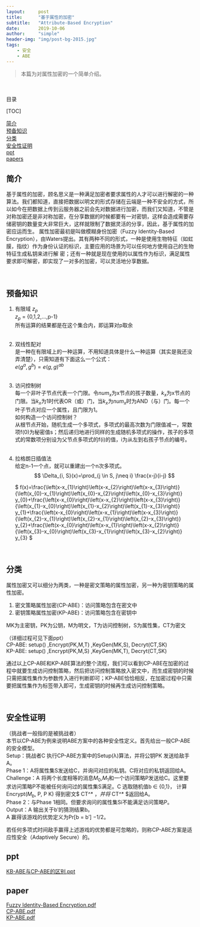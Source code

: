 ```yaml
---
layout:     post
title:      "基于属性的加密"
subtitle:   "Attribute-Based Encryption"
date:       2019-10-06
author:     "simple"
header-img: "img/post-bg-2015.jpg"
tags:
    - 安全
    - ABE
---
```


>本篇为对属性加密的一个简单介绍。

<br>
<br>
目录

[TOC]

[简介](#简介)  
[预备知识](#预备知识)  
[分类](#分类)  
[安全性证明](#安全性证明)  
[ppt](#ppt)  
[papers](#papers)  



## 简介
基于属性的加密，顾名思义是一种满足加密者要求属性的人才可以进行解密的一种算法。我们都知道，直接把数据以明文的形式存储在云端是一种不安全的方式，所以如今在把数据上传到云服务器之前会先对数据进行加密，而我们又知道，不管是对称加密还是非对称加密，在分享数据的时候都要有一对密钥，这样会造成需要存储密钥的数量变大非常巨大，这样就限制了数据灵活的分享，因此，基于属性的加密应运而生。
属性加密最初是叫做模糊身份加密（Fuzzy Identity-Based Encryption），由Waters提出。其有两种不同的形式，一种是使用生物特征（如虹膜，指纹）作为身份认证的标识，主要应用的场景为可以任何地方使用自己的生物特征生成私钥来进行解 密；还有一种就是现在使用的以属性作为标识，满足属性要求即可解密，即实现了一对多的加密，可以灵活地分享数据。

<br>


## 预备知识
1. 有限域 $z_p$  
    $z_p$ = {0,1,2,...,p-1}  
    所有运算的结果都是在这个集合内，即运算对p取余  
    <br>

2. 双线性配对  
    是一种在有限域上的一种运算，不用知道具体是什么一种运算（其实是我还没弄清楚），只需知道有下面这么一个公式：  
    $e(g^a,g^b) = e(g,g)^{ab}$   
    <br>

3. 访问控制树  
    每一个非叶子节点代表一个门限。令$num_x$为x节点的孩子数量，$k_x$为x节点的门限。当$k_x$为1时代表OR（或）门，当$k_x$为$num_x$时为AND（与）门。每一个叶子节点对应一个属性，且门限为1。  
    如何构造一个访问控制树？  
    从根节点开始，随机生成一个多项式，多项式的最高次数为门限值减一，常数项f(0)为秘密值s；然后递归地进行同样的生成随机多项式的操作，孩子的多项式的常数项分别设为父节点多项式的f(i)的值，i为从左到右孩子节点的编号。  
    <br>

4. 拉格朗日插值法  
    给定n-1一个点，就可以重建出一个n次多项式。  
    $$
    \Delta_{i, S}(x)=\prod_{j \in S, j\neq i} \frac{x-j}{i-j}
    $$

    $
f(x)=\frac{\left(x-x_{1}\right)\left(x-x_{2}\right)\left(x-x_{3}\right)}{\left(x_{0}-x_{1}\right)\left(x_{0}-x_{2}\right)\left(x_{0}-x_{3}\right)} y_{0}+\frac{\left(x-x_{0}\right)\left(x-x_{2}\right)\left(x-x_{3}\right)}{\left(x_{1}-x_{0}\right)\left(x_{1}-x_{2}\right)\left(x_{1}-x_{3}\right)} y_{1}+\frac{\left(x-x_{0}\right)\left(x-x_{1}\right)\left(x-x_{3}\right)}{\left(x_{2}-x_{1}\right)\left(x_{2}-x_{1}\right)\left(x_{2}-x_{3}\right)} y_{2}+\frac{\left(x-x_{0}\right)\left(x-x_{1}\right)\left(x-x_{2}\right)}{\left(x_{3}-x_{0}\right)\left(x_{3}-x_{1}\right)\left(x_{3}-x_{2}\right)} y_{3}
$

<br>

## 分类
属性加密又可以细分为两类，一种是密文策略的属性加密，另一种为密钥策略的属性加密。  
1. 密文策略属性加密(CP-ABE)：访问策略包含在密文中  
2. 密钥策略属性加密(KP-ABE)：访问策略包含在密钥中  


MK为主密钥，PK为公钥，M为明文，T为访问控制树，S为属性集，CT为密文  

（详细过程可见下面ppt）  
CP-ABE: setup() ,Encrypt(PK,M,T) ,KeyGen(MK,S), Decryt(CT,SK)  
KP-ABE: setup() ,Encrypt(PK,M,S) ,KeyGen(MK,T), Decryt(CT,SK)  

通过以上CP-ABE和KP-ABE算法的整个流程，我们可以看到CP-ABE在加密的过程中就要生成访问控制策略，然后把访问控制策略放入密文中，而生成密钥的时候只需把属性集作为参数传入进行判断即可；KP-ABE恰恰相反，在加密过程中只需要把属性集作为标签带入即可，生成密钥的时候再生成访问控制策略。  

<br>


## 安全性证明

（挑战者一般指的是被挑战者）  
本节以CP-ABE为例来说明ABE方案中的各种安全性定义。首先给出一般CP-ABE的安全模型。  
Setup：挑战者C 执行CP-ABE方案中的Setup(λ)算法，并将公钥PK 发送给敌手A。  
Phase 1：A将属性集S发送给C，并询问对应的私钥。C将对应的私钥返回给A。  
Challenge：A 将两个长度相等的消息$M_0$,$M_1$和一个访问策略P发送给C。这里要求访问策略P不能被任何询问过的属性集S满足。C 选取随机值b ∈ {0,1}，
计算Encrypt($M_b$, P, P K) 得到密文$ CT^* $，并将$ CT^* $返回给A。  
Phase 2：与Phase 1相同。但要求询问的属性集Si不能满足访问策略P。  
Output：A 输出关于b′的猜测结果b。  
A 赢得该游戏的优势定义为Pr[b = b′] −1/2。  

若任何多项式时间敌手赢得上述游戏的优势都是可忽略的，则称CP-ABE方案是适应性安全（Adaptively Secure）的。  




## ppt

<a href="/ppt/KB-ABE与CP-ABE的区别_ppt.pdf" target="_blank">KB-ABE与CP-ABE的区别.ppt</a>


## paper

<a href="/papers/Fuzzy Identity-Based Encryption.pdf" target="_blank">Fuzzy Identity-Based Encryption.pdf</a>  
<a href="/papers/CP-ABE.pdf" target="_blank">CP-ABE.pdf</a>  
<a href="/papers/KP-ABE.pdf" target="_blank">KP-ABE.pdf</a>  
